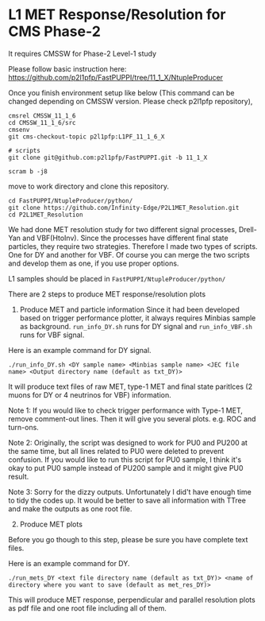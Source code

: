 # L1 MET Response/Resolution for CMS Phase-2

It requires CMSSW for Phase-2 Level-1 study

Please follow basic instruction here: 
https://github.com/p2l1pfp/FastPUPPI/tree/11_1_X/NtupleProducer

Once you finish environment setup like below (This command can be changed depending on CMSSW version. Please check p2l1pfp repository),
```
cmsrel CMSSW_11_1_6
cd CMSSW_11_1_6/src
cmsenv
git cms-checkout-topic p2l1pfp:L1PF_11_1_6_X

# scripts
git clone git@github.com:p2l1pfp/FastPUPPI.git -b 11_1_X

scram b -j8
```
move to work directory and clone this repository.
```
cd FastPUPPI/NtupleProducer/python/
git clone https://github.com/Infinity-Edge/P2L1MET_Resolution.git
cd P2L1MET_Resolution
```

We had done MET resolution study for two different signal processes, Drell-Yan and VBF(HtoInv). Since the processes have different final state particles, they require two strategies. Therefore I made two types of scripts. One for DY and another for VBF. Of course you can merge the two scripts and develop them as one, if you use proper options.

L1 samples should be placed in `FastPUPPI/NtupleProducer/python/`

There are 2 steps to produce MET response/resolution plots

1. Produce MET and particle information
Since it had been developed based on trigger performance plotter, it always requires Minbias sample as background. `run_info_DY.sh` runs for DY signal and `run_info_VBF.sh` runs for VBF signal.

Here is an example command for DY signal.
```
./run_info_DY.sh <DY sample name> <Minbias sample name> <JEC file name> <Output directory name (default as txt_DY)>
```
It will produce text files of raw MET, type-1 MET and final state paritlces (2 muons for DY or 4 neutrinos for VBF) information. 

Note 1: If you would like to check trigger performance with Type-1 MET, remove comment-out lines. Then it will give you several plots. e.g. ROC and turn-ons.

Note 2: Originally, the script was designed to work for PU0 and PU200 at the same time, but all lines related to PU0 were deleted to prevent confusion. If you would like to run this script for PU0 sample, I think it's okay to put PU0 sample instead of PU200 sample and it might give PU0 result.

Note 3: Sorry for the dizzy outputs. Unfortunately I did't have enough time to tidy the codes up. It would be better to save all information with TTree and make the outputs as one root file. 

2. Produce MET plots

Before you go though to this step, please be sure you have complete text files.

Here is an example command for DY.
```
./run_mets_DY <text file directory name (default as txt_DY)> <name of directory where you want to save (default as met_res_DY)>
```

This will produce MET response, perpendicular and parallel resolution plots as pdf file and one root file including all of them.
